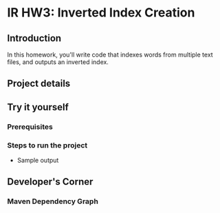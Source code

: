 # IR HW3: Inverted Index Creation

## Introduction

In this homework, you'll write code that indexes words from multiple text files, and outputs an inverted index.

## Project details

## Try it yourself

### Prerequisites


### Steps to run the project


- Sample output


## Developer's Corner

### Maven Dependency Graph

```maven

```